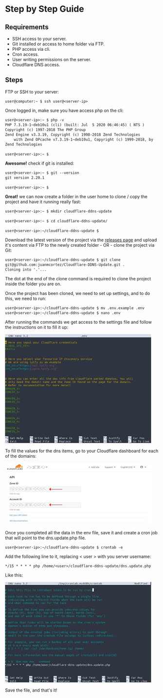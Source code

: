 # Step by Step Guide

## Requirements

 - SSH access to your server.
 - Git installed or access to home folder via FTP.
 - PHP access via cli.
 - Cron access.
 - User writing permissions on the server.
 - Cloudflare DNS access.

## Steps

FTP or SSH to your server:

```
user@computer:~ $ ssh user@<server-ip>
```

Once logged in, make sure you have access php on the cli:

```
user@<server-ip>:~ $ php -v
PHP 7.3.19-1~deb10u1 (cli) (built: Jul  5 2020 06:46:45) ( NTS )
Copyright (c) 1997-2018 The PHP Group
Zend Engine v3.3.19, Copyright (c) 1998-2018 Zend Technologies
    with Zend OPcache v7.3.19-1~deb10u1, Copyright (c) 1999-2018, by Zend Technologies

user@<server-ip>:~ $
```

**Awesome!** check if git is installed:

```
user@<server-ip>:~ $ git --version
git version 2.20.1

user@<server-ip>:~ $
```

**Great!** we can now create a folder in the user home to clone / copy the project and have it running really fast:

```
user@<server-ip>:~ $ mkdir cloudflare-ddns-update

user@<server-ip>:~ $ cd cloudflare-ddns-update/

user@<server-ip>:~/cloudflare-ddns-update $
```

Download the latest version of the project via the [releases page](https://github.com/juanmcortez/Cloudflare-DDNS-Update/releases) and upload it's content via FTP to the newly created folder - OR - clone the project via Git:

```
user@<server-ip>:~/cloudflare-ddns-update $ git clone git@github.com:juanmcortez/Cloudflare-DDNS-Update.git .
Cloning into '.'...

```

The dot at the end of the clone command is required to clone the project inside the folder you are on.

Once the project has been cloned, we need to set up settings, and to do this, we need to run:

```
user@<server-ip>:~/cloudflare-ddns-update $ mv .env.example .env
user@<server-ip>:~/cloudflare-ddns-update $ nano .env
```

After running the commands we get access to the settings file and follow the instructions on it to fill it up:

![Filling settings values](https://github.com/juanmcortez/Cloudflare-DDNS-Update/blob/master/CloudflareDDNS/docs/images/step1.jpg)

To fill the values for the dns items, go to your Cloudflare dashboard for each of the domains:

![Get values from cloudflare](https://github.com/juanmcortez/Cloudflare-DDNS-Update/blob/master/CloudflareDDNS/docs/images/step2.jpg)

Once you completed all the data in the env file, save it and create a cron job that will point to the dns.update.php file.

```
user@<server-ip>:~/cloudflare-ddns-update $ crontab -e
```

Add the following line to it, replacing < user > with you server username:

```
*/15 * * * * php /home/<user>/cloudflare-ddns-update/dns.update.php
```

Like this:

![Cron](https://github.com/juanmcortez/Cloudflare-DDNS-Update/blob/master/CloudflareDDNS/docs/images/step3.jpg)

Save the file, and that's it!
